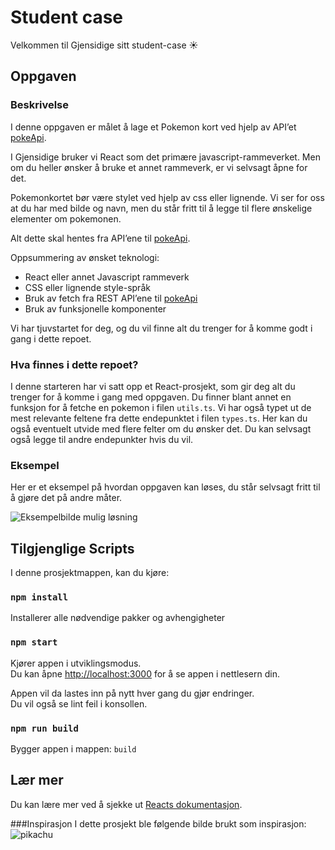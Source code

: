 # Student case

Velkommen til Gjensidige sitt student-case ☀

## Oppgaven

### Beskrivelse

I denne oppgaven er målet å lage et Pokemon kort ved hjelp av API’et [pokeApi](https://pokeapi.co/).

I Gjensidige bruker vi React som det primære javascript-rammeverket. Men om du heller ønsker å bruke et annet rammeverk, er vi selvsagt åpne for det.

Pokemonkortet bør være stylet ved hjelp av css eller lignende.
Vi ser for oss at du har med bilde og navn, men du står fritt til å legge til flere ønskelige elementer om pokemonen.

Alt dette skal hentes fra API’ene til [pokeApi](https://pokeapi.co/).

Oppsummering av ønsket teknologi:

- React eller annet Javascript rammeverk
- CSS eller lignende style-språk
- Bruk av fetch fra REST API’ene til [pokeApi](https://pokeapi.co/)
- Bruk av funksjonelle komponenter

Vi har tjuvstartet for deg, og du vil finne alt du trenger for å komme godt i gang i dette repoet.

### Hva finnes i dette repoet?

I denne starteren har vi satt opp et React-prosjekt, som gir deg alt du trenger for å komme i gang med oppgaven.
Du finner blant annet en funksjon for å fetche en pokemon i filen `utils.ts`.
Vi har også typet ut de mest relevante feltene fra dette endepunktet i filen `types.ts`.
Her kan du også eventuelt utvide med flere felter om du ønsker det. Du kan selvsagt også legge til andre endepunkter hvis du vil.

### Eksempel

Her er et eksempel på hvordan oppgaven kan løses, du står selvsagt fritt til å gjøre det på andre måter.

![Eksempelbilde mulig løsning](https://github.com/gjensidige/sommerstudent-case/blob/main/bulbasaurCardExample.png)

## Tilgjenglige Scripts

I denne prosjektmappen, kan du kjøre:

### `npm install`
Installerer alle nødvendige pakker og avhengigheter

### `npm start`

Kjører appen i utviklingsmodus.\
Du kan åpne [http://localhost:3000](http://localhost:3000) for å se appen i nettlesern din.

Appen vil da lastes inn på nytt hver gang du gjør endringer.\
Du vil også se lint feil i konsollen.

### `npm run build`

Bygger appen i mappen: `build`

## Lær mer

Du kan lære mer ved å sjekke ut [Reacts dokumentasjon](https://reactjs.org/).

###Inspirasjon
I dette prosjekt ble følgende bilde brukt som inspirasjon:
![pikachu](https://user-images.githubusercontent.com/23497392/139613148-b588a5ca-5c5c-4064-a075-6879e27c149d.png)

